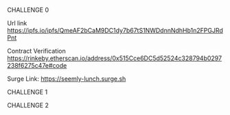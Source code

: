 CHALLENGE 0

Url link
https://ipfs.io/ipfs/QmeAF2bCaM9DC1dy7b67tS1NWDdnnNdhHb1n2FPGJRdPnt

Contract Verification
https://rinkeby.etherscan.io/address/0x515Cce6DC5d52524c328794b0297238f6275c47e#code

Surge Link:
https://seemly-lunch.surge.sh


CHALLENGE 1


CHALLENGE 2